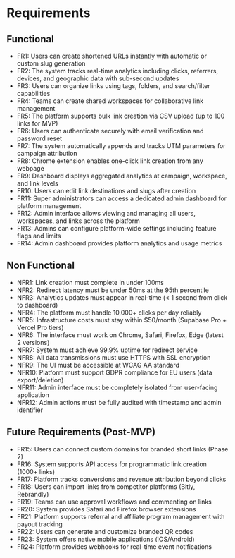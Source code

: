 # Requirements

## Functional

- FR1: Users can create shortened URLs instantly with automatic or custom slug generation
- FR2: The system tracks real-time analytics including clicks, referrers, devices, and geographic data with sub-second updates
- FR3: Users can organize links using tags, folders, and search/filter capabilities
- FR4: Teams can create shared workspaces for collaborative link management
- FR5: The platform supports bulk link creation via CSV upload (up to 100 links for MVP)
- FR6: Users can authenticate securely with email verification and password reset
- FR7: The system automatically appends and tracks UTM parameters for campaign attribution
- FR8: Chrome extension enables one-click link creation from any webpage
- FR9: Dashboard displays aggregated analytics at campaign, workspace, and link levels
- FR10: Users can edit link destinations and slugs after creation
- FR11: Super administrators can access a dedicated admin dashboard for platform management
- FR12: Admin interface allows viewing and managing all users, workspaces, and links across the platform
- FR13: Admins can configure platform-wide settings including feature flags and limits
- FR14: Admin dashboard provides platform analytics and usage metrics

## Non Functional

- NFR1: Link creation must complete in under 100ms
- NFR2: Redirect latency must be under 50ms at the 95th percentile
- NFR3: Analytics updates must appear in real-time (< 1 second from click to dashboard)
- NFR4: The platform must handle 10,000+ clicks per day reliably
- NFR5: Infrastructure costs must stay within $50/month (Supabase Pro + Vercel Pro tiers)
- NFR6: The interface must work on Chrome, Safari, Firefox, Edge (latest 2 versions)
- NFR7: System must achieve 99.9% uptime for redirect service
- NFR8: All data transmissions must use HTTPS with SSL encryption
- NFR9: The UI must be accessible at WCAG AA standard
- NFR10: Platform must support GDPR compliance for EU users (data export/deletion)
- NFR11: Admin interface must be completely isolated from user-facing application
- NFR12: Admin actions must be fully audited with timestamp and admin identifier

## Future Requirements (Post-MVP)

- FR15: Users can connect custom domains for branded short links (Phase 2)
- FR16: System supports API access for programmatic link creation (1000+ links)
- FR17: Platform tracks conversions and revenue attribution beyond clicks
- FR18: Users can import links from competitor platforms (Bitly, Rebrandly)
- FR19: Teams can use approval workflows and commenting on links
- FR20: System provides Safari and Firefox browser extensions
- FR21: Platform supports referral and affiliate program management with payout tracking
- FR22: Users can generate and customize branded QR codes
- FR23: System offers native mobile applications (iOS/Android)
- FR24: Platform provides webhooks for real-time event notifications
